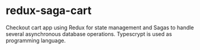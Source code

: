 # redux-saga-cart
Checkout cart app using Redux for state management and Sagas to handle several asynchronous database operations. Typescrypt is used as programming language.
